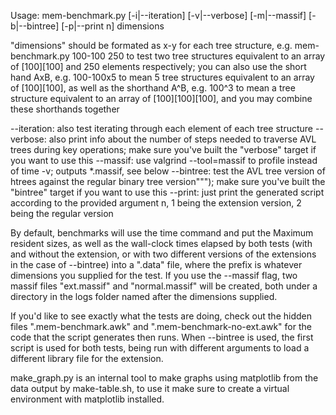 Usage: mem-benchmark.py [-i|--iteration] [-v|--verbose] [-m|--massif] [-b|--bintree] [-p|--print n] dimensions

"dimensions" should be formated as x-y for each tree structure, e.g. mem-benchmark.py 100-100 250
to test two tree structures equivalent to an array of [100][100] and 250 elements respectively;
you can also use the short hand AxB, e.g. 100-100x5 to mean 5 tree structures equivalent to
an array of [100][100], as well as the shorthand A^B, e.g. 100^3 to mean a tree structure
equivalent to an array of [100][100][100], and you may combine these shorthands together

--iteration: also test iterating through each element of each tree structure
--verbose: also print info about the number of steps needed to traverse AVL trees during key operations;
    make sure you've built the "verbose" target if you want to use this
--massif: use valgrind --tool=massif to profile instead of time -v; outputs *.massif, see below
--bintree: test the AVL tree version of htrees against the regular binary tree version""");
    make sure you've built the "bintree" target if you want to use this
--print: just print the generated script according to the provided argument n,
    1 being the extension version, 2 being the regular version

By default, benchmarks will use the time command and put the Maximum resident sizes,
as well as the wall-clock times elapsed by both tests (with and without the extension,
or with two different versions of the extensions in the case of --bintree) into a
".data" file, where the prefix is whatever dimensions you supplied for the test.
If you use the --massif flag, two massif files "ext.massif" and "normal.massif" will be
created, both under a directory in the logs folder named after the dimensions supplied.

If you'd like to see exactly what the tests are doing, check out the hidden files
".mem-benchmark.awk" and ".mem-benchmark-no-ext.awk" for the code that the script
generates then runs. When --bintree is used, the first script is used for both tests,
being run with different arguments to load a different library file for the extension.

make_graph.py is an internal tool to make graphs using matplotlib from the data output by make-table.sh,
to use it make sure to create a virtual environment with matplotlib installed.
